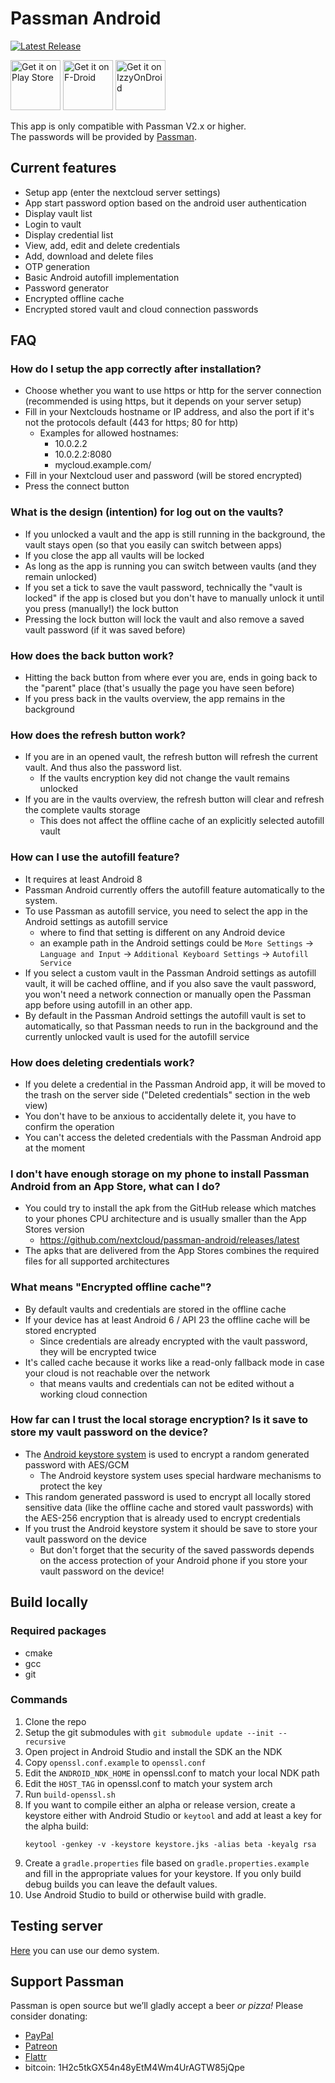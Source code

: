 # Passman Android

[![Latest Release](https://img.shields.io/github/v/tag/nextcloud/passman-android?label=latest+release&sort=semver)](https://github.com/nextcloud/passman-android/releases)

[<img src="https://play.google.com/intl/en_us/badges/images/generic/en_badge_web_generic.png"
alt="Get it on Play Store"
height="80">](https://play.google.com/store/apps/details?id=es.wolfi.app.passman.alpha)
[<img src="https://f-droid.org/badge/get-it-on.png"
alt="Get it on F-Droid"
height="80">](https://f-droid.org/app/es.wolfi.app.passman)
[<img src="https://gitlab.com/IzzyOnDroid/repo/-/raw/master/assets/IzzyOnDroid.png"
alt="Get it on IzzyOnDroid"
height="80">](https://apt.izzysoft.de/fdroid/index/apk/es.wolfi.app.passman)

This app is only compatible with Passman V2.x or higher.   
The passwords will be provided by [Passman](https://github.com/nextcloud/passman).

## Current features
- Setup app (enter the nextcloud server settings)
- App start password option based on the android user authentication
- Display vault list
- Login to vault
- Display credential list
- View, add, edit and delete credentials
- Add, download and delete files
- OTP generation
- Basic Android autofill implementation
- Password generator
- Encrypted offline cache
- Encrypted stored vault and cloud connection passwords

## FAQ

### How do I setup the app correctly after installation?
- Choose whether you want to use https or http for the server connection (recommended is using https, but it depends on your server setup)
- Fill in your Nextclouds hostname or IP address, and also the port if it's not the protocols default (443 for https; 80 for http)
   - Examples for allowed hostnames:
      - 10.0.2.2
      - 10.0.2.2:8080
      - mycloud.example.com/
- Fill in your Nextcloud user and password (will be stored encrypted)
- Press the connect button

### What is the design (intention) for log out on the vaults?
- If you unlocked a vault and the app is still running in the background, the vault stays open (so that you easily can switch between apps)
- If you close the app all vaults will be locked
- As long as the app is running you can switch between vaults (and they remain unlocked)
- If you set a tick to save the vault password, technically the "vault is locked" if the app is closed but you don't have to manually unlock it until you press (manually!) the lock button
- Pressing the lock button will lock the vault and also remove a saved vault password (if it was saved before)

### How does the back button work?
- Hitting the back button from where ever you are, ends in going back to the "parent" place (that's usually the page you have seen before)
- If you press back in the vaults overview, the app remains in the background

### How does the refresh button work?
- If you are in an opened vault, the refresh button will refresh the current vault. And thus also the password list.
   - If the vaults encryption key did not change the vault remains unlocked
- If you are in the vaults overview, the refresh button will clear and refresh the complete vaults storage
   - This does not affect the offline cache of an explicitly selected autofill vault

### How can I use the autofill feature?
- It requires at least Android 8
- Passman Android currently offers the autofill feature automatically to the system.
- To use Passman as autofill service, you need to select the app in the Android settings as autofill service
   - where to find that setting is different on any Android device
   - an example path in the Android settings could be `More Settings` -> `Language and Input` -> `Additional Keyboard Settings` -> `Autofill Service`
- If you select a custom vault in the Passman Android settings as autofill vault, it will be cached offline, and if you also save the vault password, you won't need a network connection or manually open the Passman app  before using autofill in an other app.
- By default in the Passman Android settings the autofill vault is set to automatically, so that Passman needs to run in the background and the currently unlocked vault is used for the autofill service

### How does deleting credentials work?
- If you delete a credential in the Passman Android app, it will be moved to the trash on the server side ("Deleted credentials" section in the web view)
- You don't have to be anxious to accidentally delete it, you have to confirm the operation
- You can't access the deleted credentials with the Passman Android app at the moment

### I don't have enough storage on my phone to install Passman Android from an App Store, what can I do?
- You could try to install the apk from the GitHub release which matches to your phones CPU architecture and is usually smaller than the App Stores version
   - https://github.com/nextcloud/passman-android/releases/latest
- The apks that are delivered from the App Stores combines the required files for all supported architectures

### What means "Encrypted offline cache"?
- By default vaults and credentials are stored in the offline cache
- If your device has at least Android 6 / API 23 the offline cache will be stored encrypted
    - Since credentials are already encrypted with the vault password, they will be encrypted twice
- It's called cache because it works like a read-only fallback mode in case your cloud is not reachable over the network
    - that means vaults and credentials can not be edited without a working cloud connection

### How far can I trust the local storage encryption? Is it save to store my vault password on the device?
- The [Android keystore system](https://developer.android.com/training/articles/keystore) is used to encrypt a random generated password with AES/GCM
    - The Android keystore system uses special hardware mechanisms to protect the key
- This random generated password is used to encrypt all locally stored sensitive data (like the offline cache and stored vault passwords) with the AES-256 encryption that is already used to encrypt credentials
- If you trust the Android keystore system it should be save to store your vault password on the device
    - But don't forget that the security of the saved passwords depends on the access protection of your Android phone if you store your vault password on the device!

## Build locally

### Required packages
- cmake
- gcc
- git

### Commands
1. Clone the repo
1. Setup the git submodules with `git submodule update --init --recursive`
1. Open project in Android Studio and install the SDK an the NDK
1. Copy `openssl.conf.example` to `openssl.conf`
1. Edit the `ANDROID_NDK_HOME` in openssl.conf to match your local NDK path
1. Edit the `HOST_TAG` in openssl.conf to match your system arch
1. Run `build-openssl.sh`
1. If you want to compile either an alpha or release version, create a keystore either
   with Android Studio or `keytool` and add at least a key for the alpha build:
    ```
    keytool -genkey -v -keystore keystore.jks -alias beta -keyalg rsa
    ```
1. Create a `gradle.properties` file based on `gradle.properties.example` and fill in the
   appropriate values for your keystore. If you only build debug builds you can leave
   the default values.
1. Use Android Studio to build or otherwise build with gradle.

## Testing server
[Here](https://demo.passman.cc/) you can use our demo system.

## Support Passman
Passman is open source but we’ll gladly accept a beer *or pizza!* Please consider donating:
* [PayPal](https://www.paypal.com/cgi-bin/webscr?cmd=_s-xclick&hosted_button_id=6YS8F97PETVU2)
* [Patreon](https://www.patreon.com/user?u=4833592)
* [Flattr](https://flattr.com/@passman)
* bitcoin: 1H2c5tkGX54n48yEtM4Wm4UrAGTW85jQpe
